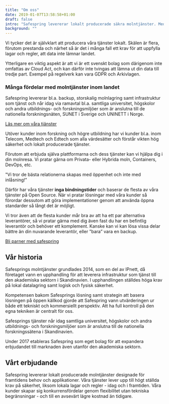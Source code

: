 ```yaml
---
title: "Om oss"
date: 2019-01-07T13:58:58+01:00
draft: false
intro: "Safespring levererar lokalt producerade säkra molntjänster. Med datacenter i Sverige håller du din data inom landets gränser."
background: ""
---
```

<div class="ingress"><p>Vi tycker det är självklart att producera våra tjänster lokalt. Skälen är flera, förutom prestanda och närhet så är det i många fall ett krav för att uppfylla lagar och regler, att data inte lämnar landet.</p></div>

Ytterligare en viktig aspekt är att vi är ett svenskt bolag som därigenom inte omfattas av Cloud Act, och kan därför inte tvingas att lämna ut din data till tredje part.
Exempel på regelverk kan vara GDPR och Arkivlagen.

### Många fördelar med molntjänster inom landet

Safespring levererar bl.a. backup, storskalig molnlagring samt infrastruktur som tjänst och når idag via ramavtal bl.a. samtliga universitet, högskolor och andra utbildnings- och forskningsmiljöer som är anslutna till de nationella forskningsnäten, SUNET i Sverige och UNINETT i Norge.

<a href="/tjanster" id="text-button">Läs mer om våra tjänster</a>

Utöver kunder inom forskning och högre utbildning har vi kunder bl.a. inom Telecom, Medtech och Edtech som alla värdesätter och förstår vikten hög säkerhet och lokalt producerade tjänster.

Förutom att erbjuda själva plattformarna och dess tjänster kan vi hjälpa dig i din molnresa. Vi pratar gärna om Privata- eller Hybrida moln, Containers, DevOps, etc.

<p class="quote">"Vi tror de bästa relationerna skapas med öppenhet och inte med inlåsning!"</p>

Därför har våra tjänster **inga bindningstider** och baserar de flesta av våra tjänster på Open Source. När vi pratar lösningar med våra kunder så förordar dessutom att göra implementationer genom att använda öppna standarder så långt det är möjligt.

Vi tror även att de flesta kunder mår bra av att ha ett par alternativa leverantörer, så vi pratar gärna med dig även fast du har en befintlig leverantör och behöver ett komplement. Kanske kan vi kan lösa vissa delar bättre än din nuvarande leverantör, eller ”bara” vara en backup.

<a href="/om-safespring/bli-partner" id="text-button">Bli parner med safespring</a>

## Vår historia
Safesprings molntjänster grundlades 2014, som en del av IPnett, då företaget vann en upphandling för att leverera infrastruktur som tjänst till den akademiska sektorn i Skandinavien. I upphandlingen ställdes höga krav på lokal datalagring samt logisk och fysisk säkerhet.

Kompetensen bakom Safesprings lösning samt strategin att basera lösningen på öppen källkod gjorde att Safespring vann utvärderingen ur både ett tekniskt och kommersiellt perspektiv. Att ha full kontroll på den egna tekniken är centralt för oss.

Safesprings tjänster når idag samtliga universitet, högskolor och andra utbildnings- och forskningsmiljöer som är anslutna till de nationella forskningssätena i Skandinavien.

Under 2017 etableras Safespring som eget bolag för att expandera erbjudandet till marknaden även utanför den akademiska sektorn.

## Vårt erbjudande
Safespring levererar lokalt producerade molntjänster designade för framtidens behov och applikationer. Våra tjänster lever upp till högt ställda krav på säkerhet, liksom lokala lagar och regler - idag och i framtiden.
Våra kunder skapar sig konkurrensfördelar genom flexibilitet utan tekniska begränsningar - och till en avsevärt lägre kostnad än tidigare.
